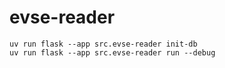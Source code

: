 # evse-reader

```
uv run flask --app src.evse-reader init-db
uv run flask --app src.evse-reader run --debug
```